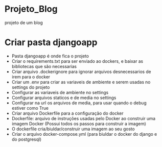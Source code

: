 # Projeto_Blog
projeto de um blog

# Criar pasta djangoapp
- Pasta djangoapp é onde fica o projeto
- Criar o requirements.txt para ser enviado ao dockers, e baixar as bibliotecas que são necessarias
- Criar arquivo .dockerignore para ignorar arquivos desnecessarios de irem para o docker
- Criar um .env para criar as variaveis de ambiente e serem usadas no settings do projeto
- Configurar as variaveis de ambiente no settings 
- Configurar arquivos staticos e de media no settings
- Configurar na url os arquivos de media, para usar quando o debug estiver como True
- Criar arquivo Dockerfile para a configuração do docker
- Dockerfile: arquivo de instruções usadas pelo Docker ao construir uma imagem Docker (Possui todos os passos para construir a imagem)
- O dockerfile cria/biuldar/construir uma imagem ao seu gosto
- Criar o arquivo docker-compose.yml (para biuldar o docker do django e do postgresql)